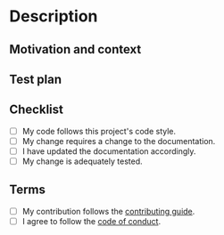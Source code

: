 <!--- Provide a general summary of your changes in the Title above -->
<!--- If you're unsure about any of the below, don't hesitate to ask. We're here to help! -->

# Description

<!--- Describe your changes in detail -->

## Motivation and context

<!--- Why is this change required? What problem does it solve? -->
<!--- If it fixes an open issue, please link to the issue here. -->

## Test plan

<!--- Please describe in detail how you tested your changes. -->

## Checklist

- [ ] My code follows this project's code style.
- [ ] My change requires a change to the documentation.
- [ ] I have updated the documentation accordingly.
- [ ] My change is adequately tested.

## Terms

- [ ] My contribution follows the [contributing guide](https://github.com/blakeNaccarato/c-therm-tci/blob/main/CONTRIBUTING.md).
- [ ] I agree to follow the [code of conduct](https://github.com/blakeNaccarato/c-therm-tci/blob/main/CODE_OF_CONDUCT.md).
